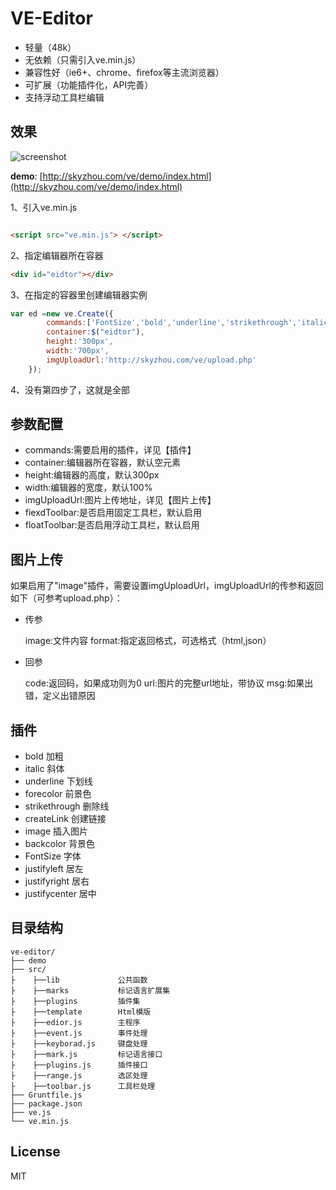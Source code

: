 # VE-Editor



* 轻量（48k）
* 无依赖（只需引入ve.min.js）
* 兼容性好（ie6+、chrome、firefox等主流浏览器）
* 可扩展（功能插件化，API完善）
* 支持浮动工具栏编辑


## 效果

![screenshot](https://raw.github.com/skyzhou/VE-Editor/master/demo/ve-editor.jpg)

__demo__: [http://skyzhou.com/ve/demo/index.html](http://skyzhou.com/ve/demo/index.html)

1、引入ve.min.js

```html

<script src="ve.min.js"> </script>

```

2、指定编辑器所在容器

```html
<div id="eidtor"></div>
```

3、在指定的容器里创建编辑器实例

```javascript
var ed =new ve.Create({
		commands:['FontSize','bold','underline','strikethrough','italic',"forecolor",'backcolor','justifyleft','justifycenter','justifyright','createLink','image'],
        container:$("eidtor"),
        height:'300px',
        width:'700px',
        imgUploadUrl:'http://skyzhou.com/ve/upload.php'
	});
```
4、没有第四步了，这就是全部



## 参数配置

* commands:需要启用的插件，详见【插件】
* container:编辑器所在容器，默认空元素
* height:编辑器的高度，默认300px
* width:编辑器的宽度，默认100%
* imgUploadUrl:图片上传地址，详见【图片上传】
* fiexdToolbar:是否启用固定工具栏，默认启用
* floatToolbar:是否启用浮动工具栏，默认启用



## 图片上传

如果启用了"image"插件，需要设置imgUploadUrl，imgUploadUrl的传参和返回如下（可参考upload.php）：

* 传参

	image:文件内容
	format:指定返回格式，可选格式（html,json）

* 回参

	code:返回码，如果成功则为0
	url:图片的完整url地址，带协议
	msg:如果出错，定义出错原因

## 插件


* bold 加粗
* italic 斜体
* underline 下划线
* forecolor 前景色
* strikethrough 删除线
* createLink 创建链接
* image 插入图片
* backcolor 背景色
* FontSize 字体
* justifyleft 居左
* justifyright 居右
* justifycenter 居中

## 目录结构

```
ve-editor/
├── demo				
├── src/				
├    ├──lib				公共函数
├    ├──marks			标记语言扩展集
├    ├──plugins			插件集
├    ├──template		Html模版
├    ├──edior.js		主程序
├    ├──event.js		事件处理
├    ├──keyborad.js		键盘处理
├    ├──mark.js			标记语言接口
├    ├──plugins.js		插件接口
├    ├──range.js		选区处理
├    ├──toolbar.js		工具栏处理
├── Gruntfile.js
├── package.json
├── ve.js
└── ve.min.js
```

## License

MIT


